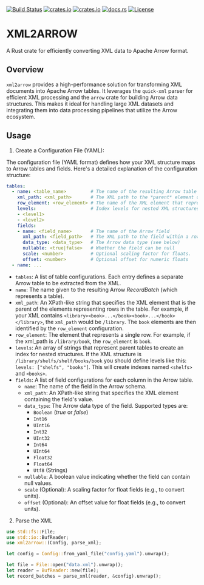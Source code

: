 [![Build Status](https://github.com/mluttikh/xml2arrow/actions/workflows/ci.yml/badge.svg)](https://github.com/mluttikh/xml2arrow/actions/workflows/ci.yml)
[![crates.io](https://img.shields.io/crates/v/xml2arrow)](https://crates.io/crates/xml2arrow)
[![crates.io](https://img.shields.io/crates/d/xml2arrow)](https://crates.io/crates/xml2arrow)
[![docs.rs](https://docs.rs/xml2arrow/badge.svg)](https://docs.rs/xml2arrow)
[![License](https://img.shields.io/crates/l/xml2arrow)](LICENSE)
# XML2ARROW

A Rust crate for efficiently converting XML data to Apache Arrow format.

## Overview

`xml2arrow` provides a high-performance solution for transforming XML documents into Apache Arrow tables. It leverages the `quick-xml` parser for efficient XML processing and the `arrow` crate for building Arrow data structures. This makes it ideal for handling large XML datasets and integrating them into data processing pipelines that utilize the Arrow ecosystem.

## Usage

1. Create a Configuration File (YAML):

The configuration file (YAML format) defines how your XML structure maps to Arrow tables and fields. Here's a detailed explanation of the configuration structure:

```yaml
tables:
  - name: <table_name>         # The name of the resulting Arrow table
    xml_path: <xml_path>       # The XML path to the *parent* element of the table's row elements
    row_element: <row_element> # The name of the XML element that represents a row
    levels:                    # Index levels for nested XML structures.
    - <level1>
    - <level2> 
    fields:
    - name: <field_name>       # The name of the Arrow field
      xml_path: <field_path>   # The XML path to the field within a row
      data_type: <data_type>   # The Arrow data type (see below)
      nullable: <true|false>   # Whether the field can be null
      scale: <number>          # Optional scaling factor for floats. 
      offset: <number>         # Optional offset for numeric floats
  - name: ...
```

* `tables`: A list of table configurations. Each entry defines a separate Arrow table to be extracted from the XML.
* `name`: The name given to the resulting Arrow *RecordBatch* (which represents a table).
* `xml_path`: An XPath-like string that specifies the XML element that is the parent of the elements representing rows in the table. For example, if your XML contains `<library><book>...</book><book>...</book></library>`, the `xml_path` would be `/library`. The `book` elements are then identified by the `row_element` configuration.
* `row_element`: The element that represents a single row. For example, if the xml_path is `/library/book`, the `row_element` is `book`.
* `levels`: An array of strings that represent parent tables to create an index for nested structures. If the XML structure is `/library/shelfs/shelf/books/book` you should define levels like this: `levels: ["shelfs", "books"]`. This will create indexes named `<shelfs>` and `<books>`.
* `fields`: A list of field configurations for each column in the Arrow table.
  * `name`: The name of the field in the Arrow schema.
  * `xml_path`: An XPath-like string that specifies the XML element containing the field's value.
  * `data_type`: The Arrow data type of the field. Supported types are:
    * `Boolean` (*true* or *false*)
    * `Int16`
    * `UInt16`
    * `Int32`
    * `UInt32`
    * `Int64`
    * `UInt64`
    * `Float32`
    * `Float64`
    * `Utf8` (Strings)
  * `nullable`: A boolean value indicating whether the field can contain null values.
  * `scale` (Optional): A scaling factor for float fields (e.g., to convert units).
  * `offset` (Optional): An offset value for float fields (e.g., to convert units).

2. Parse the XML
```Rust
use std::fs::File;
use std::io::BufReader;
use xml2arrow::(Config, parse_xml};

let config = Config::from_yaml_file("config.yaml").unwrap();

let file = File::open("data.xml").unwrap();
let reader = BufReader::new(file);
let record_batches = parse_xml(reader, &config).unwrap();
```
